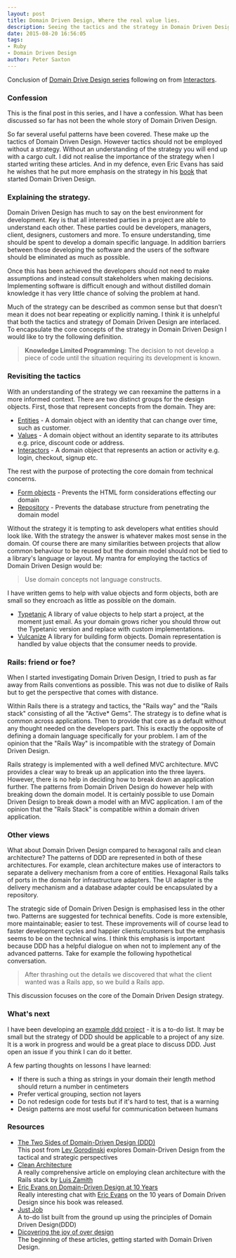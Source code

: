 ```yaml
---
layout: post
title: Domain Driven Design, Where the real value lies.
description: Seeing the tactics and the strategy in Domain Driven Design
date: 2015-08-20 16:56:05
tags:
- Ruby
- Domain Driven Design
author: Peter Saxton
---
```


Conclusion of [Domain Drive Design series](/2015/07/14/domain-driven-design-introduction.html) following on from [Interactors](/2015/08/16/introducing-interactors-to-represent-getting-stuff-done.html).

### Confession

This is the final post in this series, and I have a confession.
What has been discussed so far has not been the whole story of Domain Driven Design.

So far several useful patterns have been covered.
These make up the tactics of Domain Driven Design.
However tactics should not be employed without a strategy. Without an understanding of the strategy you will end up with a cargo cult.
I did not realise the importance of the strategy when I started writing these articles.
And in my defence, even Eric Evans has said he wishes that he put more emphasis on the strategy in his [book](http://www.amazon.co.uk/Domain-driven-Design-Tackling-Complexity-Software/dp/0321125215) that started Domain Driven Design.

### Explaining the strategy.
Domain Driven Design has much to say on the best environment for development.
Key is that all interested parties in a project are able to understand each other.
These parties could be developers, managers, client, designers, customers and more.
To ensure understanding, time should be spent to develop a domain specific language.
In addition barriers between those developing the software and the users of the software should be eliminated as much as possible.

Once this has been achieved the developers should not need to make assumptions and instead consult stakeholders when making decisions.
Implementing software is difficult enough and without distilled domain knowledge it has very little chance of solving the problem at hand.

Much of the strategy can be described as common sense but that doesn't mean it does not bear repeating or explicitly naming.
I think it is unhelpful that both the tactics and strategy of Domain Driven Design are interlaced.
To encapsulate the core concepts of the strategy in Domain Driven Design I would like to try the following definition.

> **Knowledge Limited Programming:** The decision to not develop a piece of code until the situation requiring its development is known.  

### Revisiting the tactics

With an understanding of the strategy we can reexamine the patterns in a more informed context.
There are two distinct groups for the design objects.
First, those that represent concepts from the domain.
They are:

- [Entities](/2015/08/02/tackling-god-objects-in-ruby.html) - A domain object with an identity that can change over time, such as customer.
- [Values](/2015/07/15/value-objects-in-ruby.html) - A domain object without an identity separate to its attributes e.g. price, discount code or address.
- [Interactors](/2015/08/16/introducing-interactors-to-represent-getting-stuff-done.html) - A domain object that represents an action or activity e.g. login, checkout, signup etc.

The rest with the purpose of protecting the core domain from technical concerns.

- [Form objects](/2015/07/23/application-border-control-with-ruby-form-objects.html) - Prevents the HTML form considerations effecting our domain
- [Repository](/2015/08/09/untangle-your-domain-model-from-the-database.html) - Prevents the database structure from penetrating the domain model

Without the strategy it is tempting to ask developers what entities should look like.
With the strategy the answer is whatever makes most sense in the domain.
Of course there are many similarities between projects that allow common behaviour to be reused but the domain model should not be tied to a library's language or layout.
My mantra for employing the tactics of Domain Driven Design would be:

> Use domain concepts not language constructs.

I have written gems to help with value objects and form objects, both are small so they encroach as little as possible on the domain.

- [Typetanic](https://github.com/CrowdHailer/typetanic) A library of value objects to help start a project, at the moment just email. As your domain grows richer you should throw out the Typetanic version and replace with custom implementations.
- [Vulcanize](https://github.com/CrowdHailer/vulcanize) A library for building form objects. Domain representation is handled by value objects that the consumer needs to provide.

### Rails: friend or foe?
When I started investigating Domain Driven Design, I tried to push as far away from Rails conventions as possible.
This was not due to dislike of Rails but to get the perspective that comes with distance.

Within Rails there is a strategy and tactics, the "Rails way" and the "Rails stack" consisting of all the "Active* Gems".
The strategy is to define what is common across applications. Then to provide that core as a default without any thought needed on the developers part.
This is exactly the opposite of defining a domain language specifically for your problem.
I am of the opinion that the "Rails Way" is incompatible with the strategy of Domain Driven Design.

Rails strategy is implemented with a well defined MVC architecture.
MVC provides a clear way to break up an application into the three layers.
However, there is no help in deciding how to break down an application further.
The patterns from Domain Driven Design do however help with breaking down the domain model.
It is certainly possible to use Domain Driven Design to break down a model with an MVC application.
I am of the opinion that the "Rails Stack" is compatible within a domain driven application.

### Other views

What about Domain Driven Design compared to hexagonal rails and clean architecture?
The patterns of DDD are represented in both of these architectures.
For example, clean architecture makes use of interactors to separate a delivery mechanism from a core of entities.
Hexagonal Rails talks of ports in the domain for infrastructure adapters. The UI adapter is the delivery mechanism and a database adapter could be encapsulated by a repository.

The strategic side of Domain Driven Design is emphasised less in the other two.
Patterns are suggested for technical benefits.
Code is more extensible, more maintainable; easier to test.
These improvements will of course lead to faster development cycles and happier clients/customers but the emphasis seems to be on the technical wins.
I think this emphasis is important because DDD has a helpful dialogue on when not to implement any of the advanced patterns.
Take for example the following hypothetical conversation.

> After thrashing out the details we discovered that what the client wanted was a Rails app, so we build a Rails app.

This discussion focuses on the core of the Domain Driven Design strategy.

### What's next

I have been developing an [example ddd project](https://github.com/CrowdHailer/just-job) - it is a to-do list.
It may be small but the strategy of DDD should be applicable to a project of any size. It is a work in progress and would be a great place to discuss DDD. Just open an issue if you think I can do it better.

A few parting thoughts on lessons I have learned:

- If there is such a thing as strings in your domain their length method should return a number in centimeters
- Prefer vertical grouping, section not layers
- Do not redesign code for tests but if it's hard to test, that is a warning
- Design patterns are most useful for communication between humans

### Resources

- [The Two Sides of Domain-Driven Design (DDD)](http://gorodinski.com/blog/2013/03/11/the-two-sides-of-domain-driven-design/#.VdO9AIJSIUA.twitter)  
  This post from [Lev Gorodinski](https://twitter.com/eulerfx) explores Domain-Driven Design from the tactical and strategic perspectives
- [Clean Architecture](https://subvisual.co/blog/posts/20-clean-architecture)  
  A really comprehensive article on employing clean architecture with the Rails stack by [Luis Zamith](https://twitter.com/zamith)
- [Eric Evans on Domain-Driven Design at 10 Years](http://www.se-radio.net/2015/05/se-radio-episode-226-eric-evans-on-domain-driven-design-at-10-years/)  
  Really interesting chat with [Eric Evans](https://twitter.com/ericevans0) on the 10 years of Domain Driven Design since his book was released.
- [Just Job](https://github.com/CrowdHailer/just-job)  
  A to-do list built from the ground up using the principles of Domain Driven Design(DDD)
- [Dicovering the joy of over design](/2015/07/14/domain-driven-design-introduction.html)  
  The beginning of these articles, getting started with Domain Driven Design.
